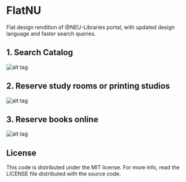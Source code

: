 # FlatNU
Flat design rendition of @NEU-Libraries portal, with updated design language and faster search queries. 


## 1. Search Catalog
![alt tag](http://52.73.80.195/img/portfolio/w1p1.png)


## 2. Reserve study rooms or printing studios
![alt tag](http://52.73.80.195/img/portfolio/w1p2.png)


## 3. Reserve books online
![alt tag](http://52.73.80.195/img/portfolio/w1p3.png)

## License
This code is distributed under the MIT license. For more info, read the LICENSE file distributed with the source code.
